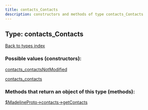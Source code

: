 ```yaml
---
title: contacts_Contacts
description: constructors and methods of type contacts_Contacts
---
```

## Type: contacts\_Contacts  
[Back to types index](index.md)



### Possible values (constructors):

[contacts\_contactsNotModified](../constructors/contacts_contactsNotModified.md)  

[contacts\_contacts](../constructors/contacts_contacts.md)  



### Methods that return an object of this type (methods):

[$MadelineProto->contacts->getContacts](../methods/contacts_getContacts.md)  



